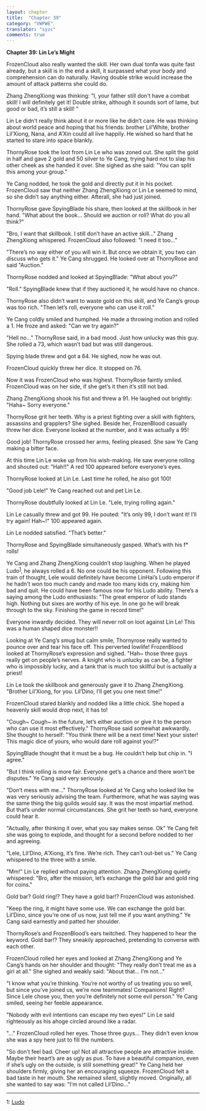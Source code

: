 ```yaml
---
layout: chapter
title:  "Chapter 39"
category: "VWPWE"
translator: "syzc"
comments: true
---
```


**Chapter 39: Lin Le’s Might**
 
FrozenCloud also really wanted the skill. Her own dual tonfa was quite fast already, but a skill is in the end a skill, it surpassed what your body and comprehension can do naturally. Having double strike would increase the amount of attack patterns she could do.
 
Zhang ZhengXiong was thinking: "I, your father still don't have a combat skill! I will definitely get it! Double strike, although it sounds sort of lame, but good or bad, it’s still a skill! "
 
Lin Le didn’t really think about it or more like he didn’t care. He was thinking about world peace and hoping that his friends: brother Lil’White, brother Lil’Xiong, Nana, and A’Xin could all live happily. He wished so hard that he started to stare into space blankly.
 
ThornyRose took the loot from Lin Le who was zoned out. She split the gold in half and gave 2 gold and 50 silver to Ye Cang, trying hard not to slap his other cheek as she handed it over. She sighed as she said: "You can split this among your group."
 
Ye Cang nodded, he took the gold and directly put it in his pocket. FrozenCloud saw that neither Zhang ZhengXiong or Lin Le seemed to mind, so she didn’t say anything either. Afterall, she had just joined.
 
ThornyRose gave SpyingBlade his share, then looked at the skillbook in her hand. "What about the book... Should we auction or roll? What do you all think?"
 
"Bro, I want that skillbook. I still don’t have an active skill..." Zhang ZhengXiong whispered. FrozenCloud also followed: "I need it too..."
 
"There’s no way either of you will win it. But once we obtain it, you two can discuss who gets it." Ye Cang shrugged. He looked over at ThornyRose and said "Auction."
 
ThornyRose nodded and looked at SpyingBlade: "What about you?"
 
"Roll." SpyingBlade knew that if they auctioned it, he would have no chance.
 
ThornyRose also didn’t want to waste gold on this skill, and Ye Cang’s group was too rich. "Then let’s roll, everyone who can use it roll."
 
Ye Cang coldly smiled and humphed. He made a throwing motion and rolled a 1. He froze and asked: "Can we try again?"
 
"Hell no..." ThornyRose said, in a bad mood. Just how unlucky was this guy. She rolled a 73, which wasn’t bad but was still dangerous.
 
Spying blade threw and got a 64. He sighed, now he was out.
 
FrozenCloud quickly threw her dice. It stopped on 76.
 
Now it was FrozenCloud who was highest. ThornyRose faintly smiled. FrozenCloud was on her side, if she get’s it then it’s still not bad.
 
Zhang ZhengXiong shook his fist and threw a 91. He laughed out brightly: "Haha~ Sorry everyone."
 
ThornyRose grit her teeth. Why is a priest fighting over a skill with fighters, assassins and grapplers? She sighed. Beside her, FrozenBlood casually threw her dice. Everyone looked at the number, and it was actually a 95!
 
Good job! ThornyRose crossed her arms, feeling pleased. She saw Ye Cang making a bitter face.
 
At this time Lin Le woke up from his wish-making. He saw everyone rolling and shouted out: "Hah!!" A red 100 appeared before everyone’s eyes.
 
ThornyRose looked at Lin Le. Last time he rolled, he also got 100!
 
"Good job Lele!" Ye Cang reached out and pet Lin Le. 
 
ThornyRose doubtfully looked at Lin Le. "Lele, trying rolling again."
 
Lin Le casually threw and got 99. He pouted: "It’s only 99, I don’t want it! I’ll try again! Hah~!" 100 appeared again.
 
Lin Le nodded satisfied. "That’s better."
 
ThornyRose and SpyingBlade simultaneously gasped. What’s with his f\* rolls!
 
Ye Cang and Zhang ZhengXiong couldn’t stop laughing. When he played Ludo<sup>[1](#footnote1)</sup>, he always rolled a 6. No one could be his opponent. Following this train of thought, Lele would definitely have become LinHai’s Ludo emperor if he hadn't won too much candy and made too many kids cry, making him bad and quit. He could have been famous now for his Ludo ability. There’s a saying among the Ludo enthusiasts: "The great emperor of ludo stands high. Nothing but sixes are worthy of his eye. In one go he will break through to the sky. Finishing the game in record time!" 
 
Everyone inwardly decided. They will never roll on loot against Lin Le! This was a human shaped dice monster!!
 
Looking at Ye Cang’s smug but calm smile, Thornyrose really wanted to pounce over and tear his face off. This perverted lowlife! FrozenBlood looked at ThornyRose’s expression and sighed. "Hah~ those three guys really get on people’s nerves. A knight who is unlucky as can be, a fighter who is impossibly lucky, and a tank that is much too skillful but is actually a priest!
 
Lin Le took the skillbook and generously gave it to Zhang ZhengXiong. "Brother Lil’Xiong, for you. Lil’Dino, I’ll get you one next time!"
 
FrozenCloud stared blankly and nodded like a little chick. She hoped a heavenly skill would drop next, it has to!
 
"Cough~ Cough~ in the future, let’s either auction or give it to the person who can use it most effectively." ThornyRose said somewhat awkwardly. She thought to herself: "You think there will be a next time! Next your sister! This magic dice of yours, who would dare roll against you!?"
 
SpyingBlade thought that it must be a bug. He couldn’t help but chip in. "I agree." 
 
"But I think rolling is more fair. Everyone get’s a chance and there won’t be disputes." Ye Cang said very seriously.
 
"Don’t mess with me..." ThornyRose looked at Ye Cang who looked like he was very seriously advising the team. Furthermore, what he was saying was the same thing the big guilds would say. It was the most impartial method. But that’s under normal circumstances. She grit her teeth so hard, everyone could hear it.
 
"Actually, after thinking it over, what you say makes sense. Ok" Ye Cang felt she was going to explode, and thought for a second before nodded to her and agreeing.
 
"Lele, Lil’Dino, A’Xiong, it’s fine. We’re rich. They can’t out-bet us." Ye Cang whispered to the three with a smile.
 
"Mm!" Lin Le replied without paying attention. Zhang ZhengXiong quietly whispered: "Bro, after the mission, let’s exchange the gold bar and gold ring for coins."
 
Gold bar? Gold ring!? They have a gold bar!? FrozenCloud was astonished. 
 
"Keep the ring, it might have some use. We can exchange the gold bar. Lil’Dino, since you’re one of us now, just tell me if you want anything." Ye Cang said earnestly and patted her shoulder.
 
ThornyRose’s and FrozenBlood’s ears twitched. They happened to hear the keyword. Gold bar!? They sneakily approached, pretending to converse with each other.
 
FrozenCloud rolled her eyes and looked at Zhang ZhengXiong and Ye Cang’s hands on her shoulder and thought: "They really don’t treat me as a girl at all." She sighed and weakly said: "About that... I’m not..."
 
"I know what you’re thinking. You’re not worthy of us treating you so well, but since you’ve joined us, we’re now teammates! Companions! Right? Since Lele chose you, then you’re definitely not some evil person." Ye Cang smiled, seeing her feeble appearance. 
 
"Nobody with evil intentions can escape my two eyes!" Lin Le said righteously as his ahoge circled around like a radar. 
 
"..." FrozenCloud rolled her eyes. Those three guys... They didn’t even know she was a spy here just to fill the numbers.
 
"So don’t feel bad. Cheer up! Not all attractive people are attractive inside. Maybe their heart’s are as ugly as pus. To have a beautiful companion, even if she’s ugly on the outside, is still something great!" Ye Cang held her shoulders firmly, giving her an encouraging squeeze. FrozenCloud felt a bad taste in her mouth. She remained silent, slightly moved. Originally, all she wanted to say was: "I’m not called Lil’Dino..."

---

<a name="footnote1">1</a>: <a href="https://www.google.ca/search?q=ludo&source=lnms&tbm=isch&sa=X&ved=0ahUKEwiHkbfvlJ7UAhVL_4MKHSFAD8MQ_AUIBigB&biw=840&bih=868">Ludo</a>